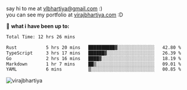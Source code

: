 say hi to me at [vlbhartiya@gmail.com](mailto:vlbhartiya@gmail.com) :)<br/>
you can see my portfolio at [virajbhartiya.com](https://virajbhartiya.com) :D<br/>


🚀 **what i have been up to:**

<!--START_SECTION:waka-->

```txt
Total Time: 12 hrs 26 mins

Rust           5 hrs 20 mins   ██████████▓░░░░░░░░░░░░░░   42.80 %
TypeScript     3 hrs 17 mins   ██████▓░░░░░░░░░░░░░░░░░░   26.39 %
Go             2 hrs 16 mins   ████▓░░░░░░░░░░░░░░░░░░░░   18.19 %
Markdown       1 hr 7 mins     ██▒░░░░░░░░░░░░░░░░░░░░░░   09.01 %
YAML           6 mins          ▒░░░░░░░░░░░░░░░░░░░░░░░░   00.85 %
```

<!--END_SECTION:waka-->

<p align="left"> <img src="https://komarev.com/ghpvc/?username=virajbhartiya&color=blue" alt="virajbhartiya" /> </p>
